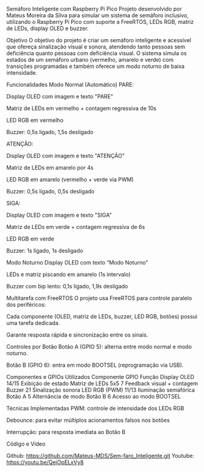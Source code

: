 Semáforo Inteligente com Raspberry Pi Pico
Projeto desenvolvido por Mateus Moreira da Silva para simular um sistema de semáforo inclusivo, utilizando o Raspberry Pi Pico com suporte a FreeRTOS, LEDs RGB, matriz de LEDs, display OLED e buzzer.

Objetivo
O objetivo do projeto é criar um semáforo inteligente e acessível que ofereça sinalização visual e sonora, atendendo tanto pessoas sem deficiência quanto pessoas com deficiência visual. O sistema simula os estados de um semáforo urbano (vermelho, amarelo e verde) com transições programadas e também oferece um modo noturno de baixa intensidade.

Funcionalidades
Modo Normal (Automático)
PARE:

Display OLED com imagem e texto "PARE"

Matriz de LEDs em vermelho + contagem regressiva de 10s

LED RGB em vermelho

Buzzer: 0,5s ligado, 1,5s desligado

ATENÇÃO:

Display OLED com imagem e texto "ATENÇÃO"

Matriz de LEDs em amarelo por 4s

LED RGB em amarelo (vermelho + verde via PWM)

Buzzer: 0,5s ligado, 0,5s desligado

SIGA:

Display OLED com imagem e texto "SIGA"

Matriz de LEDs em verde + contagem regressiva de 6s

LED RGB em verde

Buzzer: 1s ligado, 1s desligado

Modo Noturno
Display OLED com texto “Modo Noturno”

LEDs e matriz piscando em amarelo (1s intervalo)

Buzzer com bip lento: 0,1s ligado, 1,9s desligado

Multitarefa com FreeRTOS
O projeto usa FreeRTOS para controle paralelo dos periféricos:

Cada componente (OLED, matriz de LEDs, buzzer, LED RGB, botões) possui uma tarefa dedicada.

Garante resposta rápida e sincronização entre os sinais.

Controles por Botão
Botão A (GPIO 5): alterna entre modo normal e modo noturno.

Botão B (GPIO 6): entra em modo BOOTSEL (reprogramação via USB).

Componentes e GPIOs Utilizados
Componente	GPIO	Função
Display OLED	14/15	Exibição de estado
Matriz de LEDs 5x5	7	Feedback visual + contagem
Buzzer	21	Sinalização sonora
LED RGB (PWM)	11/13	Iluminação semafórica
Botão A	5	Alternância de modo
Botão B	6	Acesso ao modo BOOTSEL

Técnicas Implementadas
PWM: controle de intensidade dos LEDs RGB

Debounce: para evitar múltiplos acionamentos falsos nos botões

Interrupção: para resposta imediata ao Botão B

Código e Vídeo

Github: https://github.com/Mateus-MDS/Sem-faro_Inteligente.git
Youtube: https://youtu.be/QejOpELxVy8
